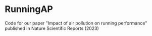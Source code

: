 # RunningAP
Code for our paper "Impact of air pollution on running performance" published in Nature Scientific Reports (2023)
